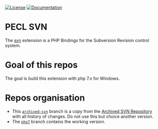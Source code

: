 
[![License](https://img.shields.io/badge/license-PHP_License-blue.svg)](LICENSE)
[![Documentation](https://img.shields.io/badge/manual-svn-blue.svg)](http://www.php.net/manual/en/book.svn.php)

# PECL SVN

The [svn](https://pecl.php.net/package/svn) extension is a PHP Bindings for the Subversion Revision control system.

# Goal of this repos
The goal is build this extension with php 7.x for Windows.

# Repos organisation
* This [`archived-svn`](https://github.com/alphp/pecl-tools-svn/tree/archived-svn) branch is a copy from the [Archived SVN Repository](http://svn.php.net/pecl/svn/trunk/) with all history of changes. Do not use this but choice another version. 
* The [`php7`](https://github.com/alphp/pecl-tools-svn/tree/php7) branch contains the working version.